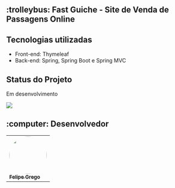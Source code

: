 <h2>:trolleybus: Fast Guiche - Site de Venda de Passagens Online</h2>

 
<h2> Tecnologias utilizadas </h2>
<ul>
<li> Front-end:  Thymeleaf</li>
<li> Back-end:  Spring, Spring Boot e Spring MVC </li>
</ul>

<h2> Status do Projeto </h2>
<p>Em desenvolvimento️<p>

![](src/main/resources/static/images/print.jpeg)
<h2>:computer: Desenvolvedor</h2>
<table>
  <tr>
  <td><a href="https://github.com/andreltcarvalho"><img style="border-radius: 50%;" src="https://avatars0.githubusercontent.com/u/53447567?s=460&v=4" width="100px;"   alt=""/><br /><sub><b>Felipe Grego</b></sub></a><br /></td>
  </tr>
</table>
